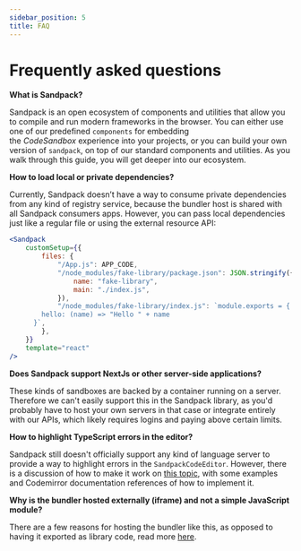 ```yaml
---
sidebar_position: 5
title: FAQ
---
```


# Frequently asked questions

**What is Sandpack?**

Sandpack is an open ecosystem of components and utilities that allow you to compile and run modern frameworks in the browser. You can either use one of our predefined `components` for embedding the *CodeSandbox* experience into your projects, or you can build your own version of `sandpack`, on top of our standard components and utilities. As you walk through this guide, you will get deeper into our ecosystem.

**How to load local or private dependencies?**

Currently, Sandpack doesn’t have a way to consume private dependencies from any kind of registry service, because the bundler host is shared with all Sandpack consumers apps. However, you can pass local dependencies just like a regular file or using the external resource API:

```jsx
<Sandpack
    customSetup={{
        files: {
            "/App.js": APP_CODE,
            "/node_modules/fake-library/package.json": JSON.stringify({
                name: "fake-library",
                main: "./index.js",
            }),
            "/node_modules/fake-library/index.js": `module.exports = {
        hello: (name) => "Hello " + name
      }`,
        },
    }}
    template="react"
/>
```

**Does Sandpack support NextJs or other server-side applications?**

These kinds of sandboxes are backed by a container running on a server. Therefore we can't easily support this in the Sandpack library, as you'd probably have to host your own servers in that case or integrate entirely with our APIs, which likely requires logins and paying above certain limits.

**How to highlight TypeScript errors in the editor?**

Sandpack still doesn't officially support any kind of language server to provide a way to highlight errors in the `SandpackCodeEditor`. However, there is a discussion of how to make it work on [this topic](https://github.com/codesandbox/sandpack/discussions/237), with some examples and Codemirror documentation references of how to implement it.

**Why is the bundler hosted externally (iframe) and not a simple JavaScript module?**

There are a few reasons for hosting the bundler like this, as opposed to having it exported as library code, read more [here](/advanced-usage/client#why).
